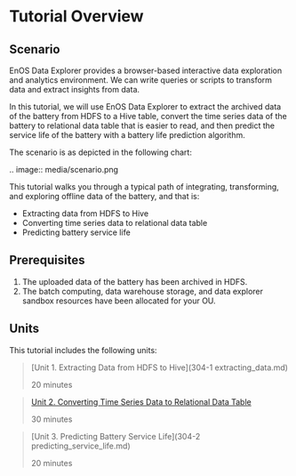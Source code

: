 # Tutorial Overview

## Scenario

EnOS Data Explorer provides a browser-based interactive data exploration and analytics environment. We can write queries or scripts to transform data and extract insights from data. 

In this tutorial, we will use EnOS Data Explorer to extract the archived data of the battery from HDFS to a Hive table, convert the time series data of the battery to relational data table that is easier to read, and then predict the service life of the battery with a battery life prediction algorithm. 

The scenario is as depicted in the following chart:

.. image:: media/scenario.png

This tutorial walks you through a typical path of integrating, transforming, and exploring offline data of the battery, and that is:

- Extracting data from HDFS to Hive
- Converting time series data to relational data table
- Predicting battery service life

## Prerequisites

1. The uploaded data of the battery has been archived in HDFS.
2. The batch computing, data warehouse storage, and data explorer sandbox resources have been allocated for your OU. 

## Units

This tutorial includes the following units:

> [Unit 1. Extracting Data from HDFS to Hive](304-1 extracting_data.md)
>
> 20 minutes

> [Unit 2. Converting Time Series Data to Relational Data Table](converting_data.md)
>
> 30 minutes

> [Unit 3. Predicting Battery Service Life](304-2 predicting_service_life.md)
>
> 20 minutes

